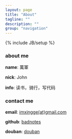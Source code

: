 ```yaml
---
layout: page
title: "About"
tagline: ""
description: ""
group: "navigation"
---
```

{% include JB/setup %}

### about me

**name**: 萬軍

**nick**: John

**info**: 读书，骑行，写代码

### contact me

**email**: [imxingge(at)gmail.com][email]

**github**: [badnotes][github]

**douban**: [douban][douban]


[email]: mailto:imxingge@gmail.com
[weibo]: http://weibo.com/wj10000
[github]: http://github.com/badnotes
[douban]: http://www.douban.com/people/whx10000/
